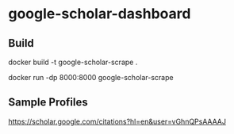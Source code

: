 # google-scholar-dashboard

## Build

docker build -t google-scholar-scrape .

docker run -dp 8000:8000 google-scholar-scrape

## Sample Profiles

https://scholar.google.com/citations?hl=en&user=vGhnQPsAAAAJ


